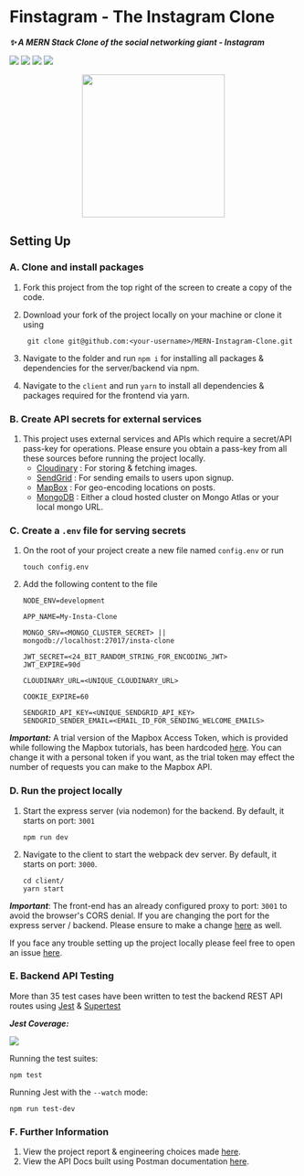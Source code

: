 # Finstagram - The Instagram Clone

**_✨ A MERN Stack Clone of the social networking giant - Instagram_**

<p>
<img src="https://img.shields.io/badge/Frontend-ReactJS-blue?logo=react">
<img src="https://img.shields.io/badge/Backend-NodeJS-green?logo=node.js">
<img src="https://img.shields.io/badge/DataBase-MongoDB-lightgreen?logo=mongoDB">
<img src="https://img.shields.io/badge/State--Manager-Redux-purple?logo=redux">
</p>

<div align="center">
  <img src="https://elit-altum.github.io/assets/Finstagram.jpg" width="250">
</div>

## Setting Up

### A. Clone and install packages

1. Fork this project from the top right of the screen to create a copy of the code.
2. Download your fork of the project locally on your machine or clone it using

   ```
    git clone git@github.com:<your-username>/MERN-Instagram-Clone.git
   ```

3. Navigate to the folder and run `npm i` for installing all packages & dependencies for the server/backend via npm.
4. Navigate to the `client` and run `yarn` to install all dependencies & packages required for the frontend via yarn.

### B. Create API secrets for external services

1. This project uses external services and APIs which require a secret/API pass-key for operations. Please ensure you obtain a pass-key from all these sources before running the project locally.
   - [Cloudinary](https://cloudinary.com/users/register/free) : For storing & fetching images.
   - [SendGrid](https://app.sendgrid.com/) : For sending emails to users upon signup.
   - [MapBox](https://www.mapbox.com/) : For geo-encoding locations on posts.
   - [MongoDB](https://www.mongodb.com/cloud/atlas) : Either a cloud hosted cluster on Mongo Atlas or your local mongo URL.

### C. Create a `.env` file for serving secrets

1. On the root of your project create a new file named `config.env` or run
   ```shell
   touch config.env
   ```
2. Add the following content to the file

   ```env
   NODE_ENV=development

   APP_NAME=My-Insta-Clone

   MONGO_SRV=<MONGO_CLUSTER_SECRET> || mongodb://localhost:27017/insta-clone

   JWT_SECRET=<24_BIT_RANDOM_STRING_FOR_ENCODING_JWT>
   JWT_EXPIRE=90d

   CLOUDINARY_URL=<UNIQUE_CLOUDINARY_URL>

   COOKIE_EXPIRE=60

   SENDGRID_API_KEY=<UNIQUE_SENDGRID_API_KEY>
   SENDGRID_SENDER_EMAIL=<EMAIL_ID_FOR_SENDING_WELCOME_EMAILS>

   ```

**_Important:_** A trial version of the Mapbox Access Token, which is provided while following the Mapbox tutorials, has been hardcoded [here](https://github.com/elit-altum/MERN-Instagram-Clone/blob/c95b615e72051a7bb3562e8c7bcec1aa04299f49/client/src/components/NearbyPosts.js#L38). You can change it with a personal token if you want, as the trial token may effect the number of requests you can make to the Mapbox API.

### D. Run the project locally

1. Start the express server (via nodemon) for the backend. By default, it starts on port: `3001`
   ```
   npm run dev
   ```
2. Navigate to the client to start the webpack dev server. By default, it starts on port: `3000`.

   ```
   cd client/
   yarn start
   ```

**_Important_**: The front-end has an already configured proxy to port: `3001` to avoid the browser's CORS denial. If you are changing the port for the express server / backend. Please ensure to make a change [here](https://github.com/elit-altum/MERN-Instagram-Clone/blob/c95b615e72051a7bb3562e8c7bcec1aa04299f49/client/package.json#L26) as well.

If you face any trouble setting up the project locally please feel free to open an issue [here](https://github.com/elit-altum/MERN-Instagram-Clone/issues/new).

### E. Backend API Testing

More than 35 test cases have been written to test the backend REST API routes using [Jest](https://www.npmjs.com/package/jest) & [Supertest](https://www.npmjs.com/package/supertest)

**_Jest Coverage:_**

<img src="https://raw.githubusercontent.com/elit-altum/MERN-Instagram-Clone/master/public/jest-coverage.PNG?raw=true" />

Running the test suites:

```
npm test
```

Running Jest with the `--watch` mode:

```
npm run test-dev
```

### F. Further Information

1. View the project report & engineering choices made [here]('./../PROJECT_REPORT.md).
2. View the API Docs built using Postman documentation [here](https://documenter.getpostman.com/view/11499248/T1LPE7Tm?version=latest).
